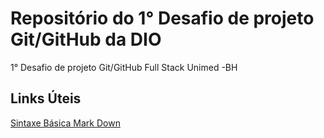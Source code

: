 # Repositório do 1° Desafio de projeto Git/GitHub da DIO
1° Desafio de projeto Git/GitHub Full Stack Unimed -BH
## Links Úteis
[Sintaxe Básica Mark Down](https://www.markdownguide.org/basic-syntax/) 
